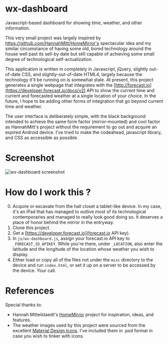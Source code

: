 # wx-dashboard
Javascript-based dashboard for showing time, weather, and other information.

This very small project was largely inspired by https://github.com/HannahMitt/HomeMirror's spectacular idea and my similar circumstance of having some old, bored technology around the house well past its sell-by date but still capable of achieving some small degree of technological self-actualization.

This application is written in completely in Javascript, jQuery, slightly out-of-date CSS, and slightly-out-of-date HTML4, largely because the technology it'll be running on is somewhat stale.  At present, this project generates a single webpage that integrates with the [http://forecast.io](https://developer.forecast.io/docs/v2) API to show the current time and current and forecasted weather at a single location of your choice.  In the future, I hope to be adding other forms of integration that go beyond current time and weather.

The user interface is deliberately simple, with the black background intended to achieve the same form factor (mirror-mounted) and cool factor as HannahMitt's project without the requirement to go out and acquire an expired Android device.  I've tried to make the codeahead, javascript library, and CSS as accessible as possible.

# Screenshot

![wx-dashboard screenshot](https://github.com/eleuthero/wx-dashboard/misc/wx-dashboard.png "wx-dashbaord screenshot")

# How do I work this ?

0. Acquire or excavate from the hall closet a tablet-like device.  In my case, it's an iPad that has managed to outlive most of its technological contemporaries and managed to really look good doing so.  It deserves a place of honor behind the mirror in the entryway.
1. Clone this project.
2. Get a [https://developer.forecast.io](forecast.io API key).
3. In `js/wx-dashboard.js`, assign your forecast.io API key to `_FORECAST_IO_APIKEY`.  While you're there, under `_LOCATION`, also enter the latitude and the longitude of the location whose weather you wish to display.
4. Either load or copy all of the files not under the `misc` directory to the device and run `index.html`, or set it up on a server to be accessed by the device.  Your call.

# References

Special thanks to:

- Hannah Mittelstaedt's [HomeMirror](http://github.com/HannahMitt/HomeMirror) project for inspiration, ideas, and features.
- The weather images used by this project were sourced from the excellent [Material Design Icons](https://materialdesignicons.com).  I've included them in .psd format in case you wish to tinker with icons.  
